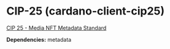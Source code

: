 # CIP-25 (cardano-client-cip25)

[CIP 25 - Media NFT Metadata Standard](https://cips.cardano.org/cips/cip25/) 

**Dependencies:** metadata             
